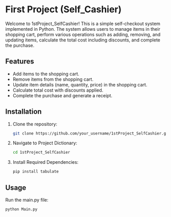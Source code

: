 # First Project (Self_Cashier)

Welcome to 1stProject_SelfCashier! This is a simple self-checkout system implemented in Python. The system allows users to manage items in their shopping cart, perform various operations such as adding, removing, and updating items, calculate the total cost including discounts, and complete the purchase.

## Features

- Add items to the shopping cart.
- Remove items from the shopping cart.
- Update item details (name, quantity, price) in the shopping cart.
- Calculate total cost with discounts applied.
- Complete the purchase and generate a receipt.

## Installation

1. Clone the repository:
   ```bash
   git clone https://github.com/your_username/1stProject_SelfCashier.git
2. Navigate to Project Dictionary:
   ```bash
   cd 1stProject_SelfCashier
3. Install Required Dependencies:
   ```bash
   pip install tabulate

## Usage
Run the main.py file:
```bash
python Main.py
